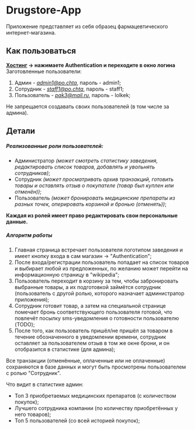 # Drugstore-App
Приложение представляет из себя образец фармацевтического интернет-магазина.

## Как пользоваться
**[Хостинг](https://drugstore-70dae.web.app/) -> нажимаете Authentication и переходите в окно логина**
Заготовленные пользователи:
1) Админ - *admin1@po.chta*, пароль - admin1;
2) Сотрудник - *staff1@po.chta*, пароль - staff1;
3) Пользователь - *pak3@mail.ru*, пароль - lolkek;

Не запрещается создавать своих пользователей (в том числе за админа).

## Детали
##### Реализованные роли пользователей:
* Администратор *(может смотреть статистику заведения, редактировать список товаров, добавлять и увольнять сотрудников)*;
* Сотрудник *(может просматривать архив транзакций, готовить товары и оставлять отзыв о покупателе (товар был куплен или отменён))*;
* Пользователь *(может бронировать медицинские препараты из разных точек, оперировать корзиной и бронью (отменять))*;

**Каждая из ролей имеет право редактировать свои персональные данные.**
##### Алгоритм работы
1) Главная страница встречает пользователя логотипом заведения и имеет кнопку входа в сам магазин -> "Authentication";
2) После входа/регистрации пользователь попадает на список товаров и выбирает любой из предложенных, по желанию может перейти на информационную страницу в "wikipedia";
3) Пользователь переходит в корзину за тем, чтобы забронировать выбранные товары, а их подготовкой займётся сотрудник (пользователь с другой ролью, которого назначает администратор приложения);
4) Сотрудник готовит товар, а затем на специальной странице помечает бронь соответствующего пользователя готовой, что повлечёт посылку sms-уведомления о готовности пользователю (TODO);
5) После того, как пользователь пришёл/не пришёл за товаром в течение обозначенного в уведомлении времени, сотрудник оставляет за пользователем отзыв в том же окне брони, и он отобразится в статистике (для админа);

Все транзакции (отменённые, оплаченные или не оплаченные) сохраняются в базе данных и могут быть просмотрены пользователем с ролью "Сотрудник".

Что видит в статистике админ:
- Топ 3 приобретаемых медицинских препаратов (с количеством покупок);
- Лучшего сотрудника компании (по количеству приобретённых у него товаров);
- Топ 5 пользователей (со всей историей покупок);
